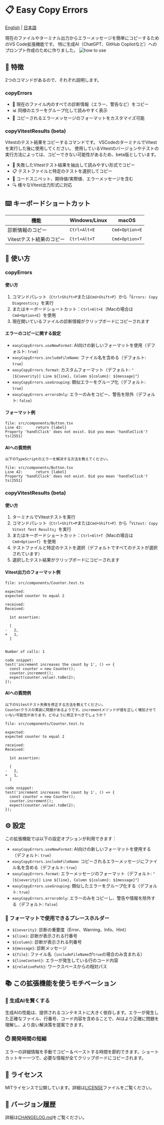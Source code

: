 # 📋 Easy Copy Errors

[English](README.md) | [日本語](README.ja.md)

現在のファイルやターミナル出力からエラーメッセージを簡単にコピーするためのVS Code拡張機能です。
特に生成AI（ChatGPT、GitHub Copilotなど）へのプロンプト作成のために作りました。
![how to use](how-to-use.gif)

## 🌟 特徴

2つのコマンドがあるので、それぞれ説明します。

### copyErrors
- 🔴 現在のファイル内のすべての診断情報（エラー、警告など）をコピー
- 📊 同様のエラーをグループ化して読みやすく表示
- 🔧 コピーされるエラーメッセージのフォーマットをカスタマイズ可能

### copyVitestResults (beta)

Vitestのテスト結果をコピーするコマンドです。
VSCodeのターミナルでVitestを実行した後に使用してください。
使用しているVitestのバージョンやテストの実行方法によっては、コピーできない可能性があるため、beta版としています。
- 🧪 失敗したVitestテスト結果を抽出して読みやすい形式でコピー
- 📋 テストファイルと特定のテストを選択してコピー
- 📝 コードスニペット、期待値/実際値、エラーメッセージを含む
- 🔍 様々なVitest出力形式に対応

## ⌨️ キーボードショートカット

| 機能 | Windows/Linux | macOS |
|------|---------------|-------|
| 診断情報のコピー | `Ctrl+Alt+E` | `Cmd+Option+E` |
| Vitestテスト結果のコピー | `Ctrl+Alt+T` | `Cmd+Option+T` |


## 🚀 使い方

### copyErrors

#### 使い方
1. コマンドパレット（`Ctrl+Shift+P`または`Cmd+Shift+P`）から「`Errors: Copy Diagnostics`」を実行
2. またはキーボードショートカット：`Ctrl+Alt+E`（Macの場合は`Cmd+Option+E`）を使用
3. 現在開いているファイルの診断情報がクリップボードにコピーされます

#### エラーのコピーに関する設定
- `easyCopyErrors.useNewFormat`: AI向けの新しいフォーマットを使用（デフォルト: `true`）
- `easyCopyErrors.includeFileName`: ファイル名を含める（デフォルト: `true`）
- `easyCopyErrors.format`: カスタムフォーマット（デフォルト: `"[${severity}] Line ${line}, Column ${column}: ${message}"`）
- `easyCopyErrors.useGrouping`: 類似エラーをグループ化（デフォルト: `true`）
- `easyCopyErrors.errorsOnly`: エラーのみをコピー、警告を除外（デフォルト: `false`）

#### フォーマット例
```
file: src/components/Button.tsx
Line 42:      return {label}
Property 'handlClick' does not exist. Did you mean 'handleClick'? ts(2551)
```

#### AIへの質問例
```
以下のTypeScriptのエラーを解決する方法を教えてください。

file: src/components/Button.tsx
Line 42:      return {label}
Property 'handlClick' does not exist. Did you mean 'handleClick'? ts(2551)
```

### copyVitestResults (beta)

#### 使い方
1. ターミナルでVitestテストを実行
2. コマンドパレット（`Ctrl+Shift+P`または`Cmd+Shift+P`）から「`Vitest: Copy Vitest Test Results`」を実行
3. またはキーボードショートカット：`Ctrl+Alt+T`（Macの場合は`Cmd+Option+T`）を使用
4. テストファイルと特定のテストを選択（デフォルトですべてのテストが選択されています）
5. 選択したテスト結果がクリップボードにコピーされます

#### Vitest出力のフォーマット例
```
file: src/components/Counter.test.ts

expected:
expected counter to equal 2

received:
Received:

  1st assertion:

  [
-   2,
+   1,
  ]


Number of calls: 1

code snippet:
test('increment increases the count by 1', () => {
  const counter = new Counter();
  counter.increment();
  expect(counter.value).toBe(2);
});

```

#### AIへの質問例
```
以下のVitestテスト失敗を修正する方法を教えてください。
Counterクラスの実装に問題があるようです。incrementメソッドが値を正しく増加させていない可能性があります。どのように修正すべきでしょうか？

file: src/components/Counter.test.ts

expected:
expected counter to equal 2

received:
Received:

  1st assertion:

  [
-   2,
+   1,
  ]

code snippet:
test('increment increases the count by 1', () => {
  const counter = new Counter();
  counter.increment();
  expect(counter.value).toBe(2);
});

```

## ⚙️ 設定

この拡張機能では以下の設定オプションが利用できます：

- `easyCopyErrors.useNewFormat`: AI向けの新しいフォーマットを使用する（デフォルト: `true`）
- `easyCopyErrors.includeFileName`: コピーされるエラーメッセージにファイル名を含める（デフォルト: `true`）
- `easyCopyErrors.format`: エラーメッセージのフォーマット（デフォルト: `"[${severity}] Line ${line}, Column ${column}: ${message}"`）
- `easyCopyErrors.useGrouping`: 類似したエラーをグループ化する（デフォルト: `true`）
- `easyCopyErrors.errorsOnly`: エラーのみをコピーし、警告や情報を除外する（デフォルト: `false`）

### 📝 フォーマットで使用できるプレースホルダー

- `${severity}`: 診断の重要度（Error、Warning、Info、Hint）
- `${line}`: 診断が表示される行番号
- `${column}`: 診断が表示される列番号
- `${message}`: 診断メッセージ
- `${file}`: ファイル名（`includeFileName`が`true`の場合のみ含まれる）
- `${lineContent}`: エラーが発生している行のコード内容
- `${relativePath}`: ワークスペースからの相対パス


## 📚 この拡張機能を使うモチベーション

### 🧠 生成AIを賢くする

生成AIの性能は、提供されるコンテキストに大きく依存します。エラーが発生した正確なファイル、行番号、コード内容を含めることで、AIはより正確に問題を理解し、より良い解決策を提案できます。

### ⏱️ 開発時間の短縮

エラーの詳細情報を手動でコピー＆ペーストする時間を節約できます。ショートカットキー一つで、必要な情報が全てクリップボードにコピーされます。

## 📜 ライセンス

MITライセンスで公開しています。詳細は[LICENSE](LICENSE.md)ファイルをご覧ください。

## 🔄 バージョン履歴

詳細は[CHANGELOG.md](CHANGELOG.md)をご覧ください。
